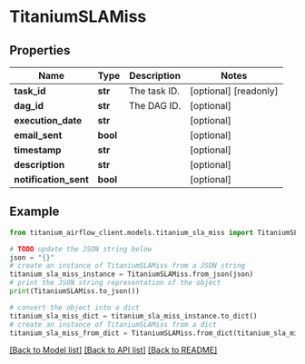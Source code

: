 # TitaniumSLAMiss


## Properties

Name | Type | Description | Notes
------------ | ------------- | ------------- | -------------
**task_id** | **str** | The task ID. | [optional] [readonly] 
**dag_id** | **str** | The DAG ID. | [optional] 
**execution_date** | **str** |  | [optional] 
**email_sent** | **bool** |  | [optional] 
**timestamp** | **str** |  | [optional] 
**description** | **str** |  | [optional] 
**notification_sent** | **bool** |  | [optional] 

## Example

```python
from titanium_airflow_client.models.titanium_sla_miss import TitaniumSLAMiss

# TODO update the JSON string below
json = "{}"
# create an instance of TitaniumSLAMiss from a JSON string
titanium_sla_miss_instance = TitaniumSLAMiss.from_json(json)
# print the JSON string representation of the object
print(TitaniumSLAMiss.to_json())

# convert the object into a dict
titanium_sla_miss_dict = titanium_sla_miss_instance.to_dict()
# create an instance of TitaniumSLAMiss from a dict
titanium_sla_miss_from_dict = TitaniumSLAMiss.from_dict(titanium_sla_miss_dict)
```
[[Back to Model list]](../README.md#documentation-for-models) [[Back to API list]](../README.md#documentation-for-api-endpoints) [[Back to README]](../README.md)


